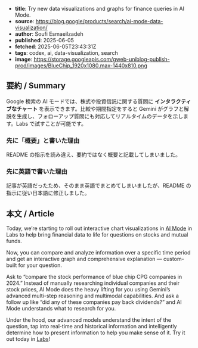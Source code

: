 <!-- metadata -->
- **title**: Try new data visualizations and graphs for finance queries in AI Mode.
- **source**: https://blog.google/products/search/ai-mode-data-visualization/
- **author**: Soufi Esmaeilzadeh
- **published**: 2025-06-05
- **fetched**: 2025-06-05T23:43:31Z
- **tags**: codex, ai, data-visualization, search
- **image**: https://storage.googleapis.com/gweb-uniblog-publish-prod/images/BlueChip_1920x1080.max-1440x810.png

## 要約 / Summary
Google 検索の AI モードでは、株式や投資信託に関する質問に **インタラクティブなチャート** を表示できます。比較や期間指定をすると Gemini がグラフと解説を生成し、フォローアップ質問にも対応してリアルタイムのデータを示します。Labs で試すことが可能です。

### 先に「概要」と書いた理由
README の指示を読み違え、要約ではなく概要と記載してしまいました。

### 先に英語で書いた理由
記事が英語だったため、そのまま英語でまとめてしまいましたが、README の指示に従い日本語に修正しました。

## 本文 / Article
Today, we’re starting to roll out interactive chart visualizations in [AI Mode](https://blog.google/products/search/google-search-ai-mode-update/#custom-charts) in Labs to help bring financial data to life for questions on stocks and mutual funds.

Now, you can compare and analyze information over a specific time period and get an interactive graph and comprehensive explanation — custom-built for your question.

Ask to “compare the stock performance of blue chip CPG companies in 2024.” Instead of manually researching individual companies and their stock prices, AI Mode does the heavy lifting for you using Gemini’s advanced multi-step reasoning and multimodal capabilities. And ask a follow up like “did any of these companies pay back dividends?” and AI Mode understands what to research for you.

Under the hood, our advanced models understand the intent of the question, tap into real-time and historical information and intelligently determine how to present information to help you make sense of it. Try it out today in [Labs](https://labs.google.com/search/experiment/22)!
